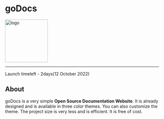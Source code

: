 <h1>goDocs</h1>
<img src="https://user-images.githubusercontent.com/76860203/194856445-d749cefc-c014-4919-941c-e335c8b0a4b5.png" alt="logo" height="140px"/>
<hr>
Launch timeleft - 2days(12 October 2022)
<br>
<h2>About</h2>
<p>
  goDocs is a very simple <b>Open Source Documentation Website</b>. It is already designed and is available in three color themes. You can also customize the theme. The project size is very less and is efficient. It is free of cost.
</p>
